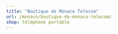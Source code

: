 ```yaml
---
title: "Boutique de Monaco Telecom"
url: /monaco/boutique-de-monaco-telecom/
shop: téléphone portable
---
```

